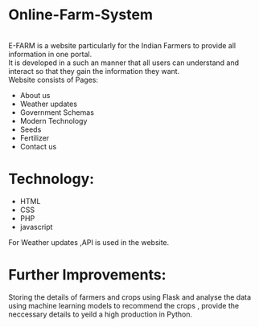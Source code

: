 # Online-Farm-System
<br>
E-FARM is a website particularly for the Indian Farmers to provide all information in one portal.
<br>
It is developed in a such an manner that all users can understand and interact so that they gain the information they want.
<br>
Website consists of Pages:

 * About us 
 * Weather updates
 * Government Schemas
 * Modern Technology 
 * Seeds
 * Fertilizer
 * Contact us
 
# Technology:

 * HTML
 * CSS
 * PHP
 * javascript
 
For Weather updates ,API is used in the website.
<br>
# Further Improvements: 
Storing the details of farmers and crops using Flask and analyse the data using machine learning models to recommend the crops , provide the neccessary
details to yeild a high production in Python.



